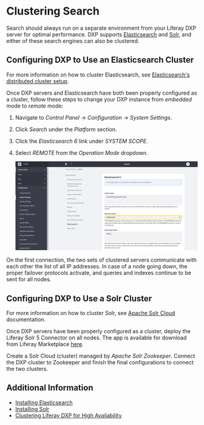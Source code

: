 # Clustering Search

Search should always run on a separate environment from your Liferay DXP server for optimal performance. DXP supports [Elasticsearch](https://help.liferay.com/hc/en-us/articles/360028711132-Installing-Elasticsearch) and [Solr](https://help.liferay.com/hc/en-us/articles/360032264052-Installing-Solr), and either of these search engines can also be clustered.

## Configuring DXP to Use an Elasticsearch Cluster

For more information on how to cluster Elasticsearch, see [Elasticsearch's distributed cluster setup](https://www.elastic.co/guide/en/elasticsearch/guide/current/distributed-cluster.html).

Once DXP servers and Elasticsearch have both been properly configured as a cluster, follow these steps to change your DXP instance from *embedded* mode to *remote* mode:

1. Navigate to _Control Panel_ → _Configuration_ → _System Settings_.
1. Click _Search_ under the _Platform_ section.
1. Click the _Elasticsearch 6_ link under _SYSTEM SCOPE._
1. Select _REMOTE_ from the _Operation Mode_ dropdown.

    ![Change your Elasticsearch configuration to Remote mode from the Control Panel.](./clustering-search/images/01.png)

<!-- no other configuration required other than choosing "Remote" mode? -->

On the first connection, the two sets of clustered servers communicate with each other the list of all IP addresses. In case of a node going down, the proper failover protocols activate, and queries and indexes continue to be sent for all nodes.

## Configuring DXP to Use a Solr Cluster

For more information on how to cluster Solr, see [Apache Solr Cloud](https://cwiki.apache.org/confluence/display/solr/SolrCloud) documentation.

Once DXP servers have been properly configured as a cluster, deploy the Liferay Solr 5 Connector on all nodes. The app is available for download from Liferay Marketplace [here](https://web.liferay.com/marketplace/-/mp/application/117931595).

Create a Solr Cloud (cluster) managed by _Apache Solr Zookeeper_. Connect the DXP cluster to Zookeeper and finish the final configurations to connect the two clusters.

## Additional Information

* [Installing Elasticsearch](https://help.liferay.com/hc/en-us/articles/360028711132-Installing-Elasticsearch)
* [Installing Solr](https://help.liferay.com/hc/en-us/articles/360032264052-Installing-Solr)
* [Clustering Liferay DXP for High Availability](./clustering-for-high-availability.md)
